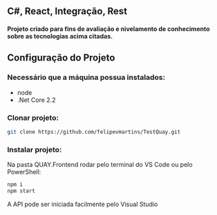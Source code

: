 ## C#, React, Integração, Rest
#### Projeto criado para fins de avaliação e nivelamento de conhecimento sobre as tecnologias acima citadas.

## Configuração do Projeto
### Necessário que a máquina possua instalados:
- node
- .Net Core 2.2

### Clonar projeto:
```sh
git clone https://github.com/felipevmartins/TestQuay.git
```


### Instalar projeto:
Na pasta QUAY.Frontend rodar pelo terminal do VS Code ou pelo PowerShell:

```javascript
npm i
npm start
```

A API pode ser iniciada facilmente pelo Visual Studio
